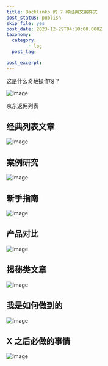 ```yaml
---
title: Backlinko 的 7 种经典文案样式
post_status: publish
skip_file: yes
post_date: 2023-12-29T04:10:00.000Z
taxonomy:
  category:
        - log
  post_tag:

post_excerpt: 
---
```

这是什么奇葩操作呀？

![Image](https://fastly.jsdelivr.net/gh/jarlin8/img@main/imgHD/1619665929903-京东返佣列表.jpg)

京东返佣列表

## 经典列表文章

![Image](https://fastly.jsdelivr.net/gh/jarlin8/img@main/imgHD/1618889378057-classic-list-post.png)

## 案例研究

![Image](https://fastly.jsdelivr.net/gh/jarlin8/img@main/imgHD/1618024285802-case-study.jpg)

## 新手指南

![Image](https://fastly.jsdelivr.net/gh/jarlin8/img@main/imgHD/1618889387278-the-beginners-guide.png)

## 产品对比

![Image](https://fastly.jsdelivr.net/gh/jarlin8/img@main/imgHD/1618889382497-product-showdown.png)

## 揭秘类文章

![Image](https://fastly.jsdelivr.net/gh/jarlin8/img@main/imgHD/1618889396949-the-myth-debunker.png)

## 我是如何做到的

![Image](https://fastly.jsdelivr.net/gh/jarlin8/img@main/imgHD/1618889392384-the-how-they-did-it-post.png)

## X 之后必做的事情

![Image](https://fastly.jsdelivr.net/gh/jarlin8/img@main/imgHD/1618889401339-things-to-do-after-x.png)